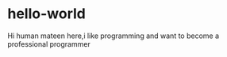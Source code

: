 # hello-world

Hi human
mateen here,i like programming and want to become a professional  programmer
